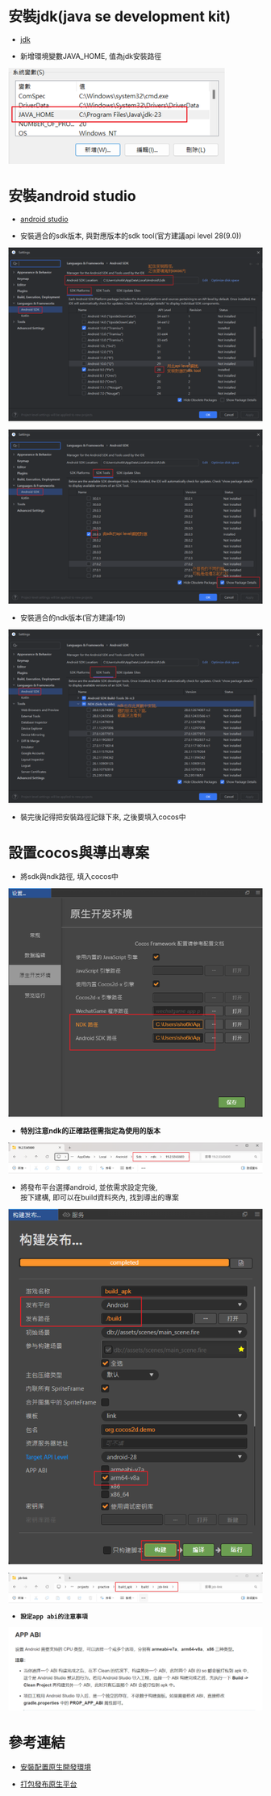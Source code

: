 # 安裝jdk(java se development kit)

- [jdk](https://www.oracle.com/tw/java/technologies/downloads/#jdk23-windows)

- 新增環境變數JAVA_HOME, 值為jdk安裝路徑

![](screenshot/001.png)

# 安裝android studio

- [android studio](https://developer.android.com/studio?hl=zh-tw)

- 安裝適合的sdk版本, 與對應版本的sdk tool(官方建議api level 28(9.0))

![](screenshot/002.png)

![](screenshot/003.png)

- 安裝適合的ndk版本(官方建議r19)

![](screenshot/004.png)

- 裝完後記得把安裝路徑記錄下來, 之後要填入cocos中

# 設置cocos與導出專案

- 將sdk與ndk路徑, 填入cocos中

![](screenshot/005.png)

- **特別注意ndk的正確路徑需指定為使用的版本**

![](screenshot/006.png)

- 將發布平台選擇android, 並依需求設定完後,  
按下建構, 即可以在build資料夾內, 找到導出的專案

![](screenshot/007.png)

![](screenshot/008.png)

- **`設定app abi的注意事項`**

![](screenshot/009.png)

# 參考連結

- [安裝配置原生開發環境](https://docs.cocos.com/creator/2.4/manual/zh/publish/setup-native-development.html)

- [打包發布原生平台](https://docs.cocos.com/creator/2.3/manual/zh/publish/publish-native.html)